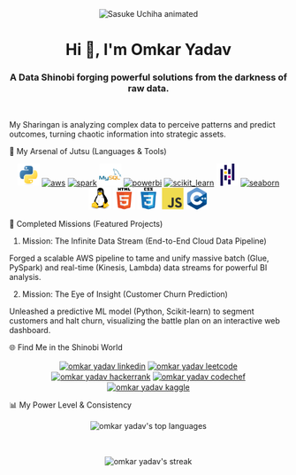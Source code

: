 <div align="center">
<img src="https://media3.giphy.com/media/v1.Y2lkPTc5MGI3NjExMWE4czY2N2VoZDU2c29vdGRyN2Z3cWZkd21ydHc2amN0dWRhdWxldyZlcD12MV9pbnRlcm5hbF9naWZfYnlfaWQmY3Q9Zw/3fNmJ20ErpkjK/giphy.gif" alt="Sasuke Uchiha animated" width="600"/>
</div>

<h1 align="center">Hi 👋, I'm Omkar Yadav</h1>
<h3 align="center">A Data Shinobi forging powerful solutions from the darkness of raw data.</h3>

<br>

My Sharingan is analyzing complex data to perceive patterns and predict outcomes, turning chaotic information into strategic assets.

🥷 My Arsenal of Jutsu (Languages & Tools)
<p align="center">
<a href="https://www.python.org" target="_blank" rel="noreferrer"><img src="https://raw.githubusercontent.com/devicons/devicon/master/icons/python/python-original.svg" alt="python" width="40" height="40"/></a>
<a href="https://aws.amazon.com" target="_blank" rel="noreferrer"><img src="https://www.google.com/search?q=https://raw.githubusercontent.com/devicons/devicon/master/icons/amazonwebservices/amazonwebservices-original-wordmark.svg" alt="aws" width="40" height="40"/></a>
<a href="https://spark.apache.org/" target="_blank" rel="noreferrer"><img src="https://www.google.com/search?q=https://www.vectorlogo.zone/logos/apache_spark/apache_spark-icon.svg" alt="spark" width="40" height="40"/></a>
<a href="https://www.mysql.com/" target="_blank" rel="noreferrer"><img src="https://raw.githubusercontent.com/devicons/devicon/master/icons/mysql/mysql-original-wordmark.svg" alt="mysql" width="40" height="40"/></a>
<a href="https://powerbi.microsoft.com/en-us/" target="_blank" rel="noreferrer"><img src="https://www.google.com/search?q=https://www.vectorlogo.zone/logos/microsoft_powerbi/microsoft_powerbi-icon.svg" alt="powerbi" width="40" height="40"/></a>
<a href="https://scikit-learn.org/" target="_blank" rel="noreferrer"><img src="https://upload.wikimedia.org/wikipedia/commons/0/05/Scikit_learn_logo_small.svg" alt="scikit_learn" width="40" height="40"/></a>
<a href="https://pandas.pydata.org/" target="_blank" rel="noreferrer"><img src="https://raw.githubusercontent.com/devicons/devicon/2ae2a900d2f041da66e950e4d48052658d850630/icons/pandas/pandas-original.svg" alt="pandas" width="40" height="40"/></a>
<a href="https://seaborn.pydata.org/" target="_blank" rel="noreferrer"><img src="https://seaborn.pydata.org/_images/logo-mark-lightbg.svg" alt="seaborn" width="40" height="40"/></a>
<a href="https://www.linux.org/" target="_blank" rel="noreferrer"><img src="https://raw.githubusercontent.com/devicons/devicon/master/icons/linux/linux-original.svg" alt="linux" width="40" height="40"/></a>
<a href="https://www.w3.org/html/" target="_blank" rel="noreferrer"><img src="https://raw.githubusercontent.com/devicons/devicon/master/icons/html5/html5-original-wordmark.svg" alt="html5" width="40" height="40"/></a>
<a href="https://www.w3schools.com/css/" target="_blank" rel="noreferrer"><img src="https://raw.githubusercontent.com/devicons/devicon/master/icons/css3/css3-original-wordmark.svg" alt="css3" width="40" height="40"/></a>
<a href="https://developer.mozilla.org/en-US/docs/Web/JavaScript" target="_blank" rel="noreferrer"><img src="https://raw.githubusercontent.com/devicons/devicon/master/icons/javascript/javascript-original.svg" alt="javascript" width="40" height="40"/></a>
<a href="https://www.w3schools.com/cpp/" target="_blank" rel="noreferrer"><img src="https://raw.githubusercontent.com/devicons/devicon/master/icons/cplusplus/cplusplus-original.svg" alt="cplusplus" width="40" height="40"/></a>
</p>

📜 Completed Missions (Featured Projects)
1. Mission: The Infinite Data Stream (End-to-End Cloud Data Pipeline)

Forged a scalable AWS pipeline to tame and unify massive batch (Glue, PySpark) and real-time (Kinesis, Lambda) data streams for powerful BI analysis.

2. Mission: The Eye of Insight (Customer Churn Prediction)

Unleashed a predictive ML model (Python, Scikit-learn) to segment customers and halt churn, visualizing the battle plan on an interactive web dashboard.

🌐 Find Me in the Shinobi World
<p align="center">
<!-- IMPORTANT: Replace 'your-linkedin-profile' with your actual LinkedIn profile name -->
<a href="https://www.google.com/search?q=https://linkedin.com/in/your-linkedin-profile" target="_blank" rel="noreferrer"><img align="center" src="https://raw.githubusercontent.com/rahuldkjain/github-profile-readme-generator/master/src/images/icons/Social/linked-in-alt.svg" alt="omkar yadav linkedin" height="40" width="50" /></a>
<!-- IMPORTANT: Replace 'your-leetcode-username' with your actual LeetCode username -->
<a href="https://www.google.com/search?q=https://www.leetcode.com/your-leetcode-username" target="_blank" rel="noreferrer"><img align="center" src="https://raw.githubusercontent.com/rahuldkjain/github-profile-readme-generator/master/src/images/icons/Social/leet-code.svg" alt="omkar yadav leetcode" height="40" width="50" /></a>
<!-- IMPORTANT: Replace 'your-hackerrank-username' with your actual HackerRank username -->
<a href="https://www.google.com/search?q=https://www.hackerrank.com/your-hackerrank-username" target="_blank" rel="noreferrer"><img align="center" src="https://raw.githubusercontent.com/rahuldkjain/github-profile-readme-generator/master/src/images/icons/Social/hackerrank.svg" alt="omkar yadav hackerrank" height="40" width="50" /></a>
<!-- IMPORTANT: Replace 'your-codechef-username' with your actual CodeChef username -->
<a href="https://www.google.com/search?q=https://www.codechef.com/users/your-codechef-username" target="_blank" rel="noreferrer"><img align="center" src="https://cdn.jsdelivr.net/npm/simple-icons@3.1.0/icons/codechef.svg" alt="omkar yadav codechef" height="40" width="50" /></a>
<!-- IMPORTANT: Replace 'your-kaggle-username' with your actual Kaggle username -->
<a href="https://www.google.com/search?q=https://kaggle.com/your-kaggle-username" target="_blank" rel="noreferrer"><img align="center" src="https://raw.githubusercontent.com/rahuldkjain/github-profile-readme-generator/master/src/images/icons/Social/kaggle.svg" alt="omkar yadav kaggle" height="40" width="50" /></a>
</p>

📊 My Power Level & Consistency
<p align="center">
<!-- IMPORTANT: Replace 'your-github-username' with your actual GitHub username -->
<img align="center" src="https://www.google.com/search?q=https://github-readme-stats.vercel.app/api/top-langs%3Fusername%3Dyour-github-username%26show_icons%3Dtrue%26locale%3Den%26layout%3Dcompact%26theme%3Dvision-friendly-dark" alt="omkar yadav's top languages" />
</p>
<br>
<p align="center">
<!-- IMPORTANT: Replace 'your-github-username' with your actual GitHub username -->
<img align="center" src="https://www.google.com/search?q=https://github-readme-streak-stats.herokuapp.com/%3Fuser%3Dyour-github-username%26theme%3Dvision-friendly-dark" alt="omkar yadav's streak" />
</p>
